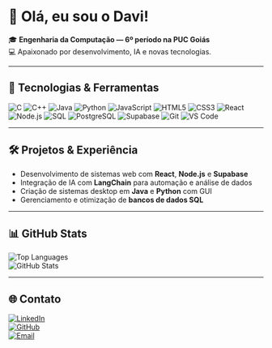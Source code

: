 # 👋 Olá, eu sou o Davi!

🎓 **Engenharia da Computação — 6º período na PUC Goiás**  
💻 Apaixonado por desenvolvimento, IA e novas tecnologias.

---

## 🚀 Tecnologias & Ferramentas

![C](https://img.shields.io/badge/C-00599C?style=for-the-badge&logo=c&logoColor=white)
![C++](https://img.shields.io/badge/C++-00599C?style=for-the-badge&logo=c%2B%2B&logoColor=white)
![Java](https://img.shields.io/badge/Java-007396?style=for-the-badge&logo=java&logoColor=white)
![Python](https://img.shields.io/badge/Python-3776AB?style=for-the-badge&logo=python&logoColor=white)
![JavaScript](https://img.shields.io/badge/JavaScript-F7DF1E?style=for-the-badge&logo=javascript&logoColor=black)
![HTML5](https://img.shields.io/badge/HTML5-E34F26?style=for-the-badge&logo=html5&logoColor=white)
![CSS3](https://img.shields.io/badge/CSS3-1572B6?style=for-the-badge&logo=css3&logoColor=white)
![React](https://img.shields.io/badge/React-61DAFB?style=for-the-badge&logo=react&logoColor=black)
![Node.js](https://img.shields.io/badge/Node.js-339933?style=for-the-badge&logo=node.js&logoColor=white)
![SQL](https://img.shields.io/badge/SQL-4479A1?style=for-the-badge&logo=postgresql&logoColor=white)
![PostgreSQL](https://img.shields.io/badge/PostgreSQL-316192?style=for-the-badge&logo=postgresql&logoColor=white)
![Supabase](https://img.shields.io/badge/Supabase-3ECF8E?style=for-the-badge&logo=supabase&logoColor=white)
![Git](https://img.shields.io/badge/Git-F05032?style=for-the-badge&logo=git&logoColor=white)
![VS Code](https://img.shields.io/badge/VS%20Code-007ACC?style=for-the-badge&logo=visual-studio-code&logoColor=white)

---

## 🛠 Projetos & Experiência

- Desenvolvimento de sistemas web com **React**, **Node.js** e **Supabase**  
- Integração de IA com **LangChain** para automação e análise de dados  
- Criação de sistemas desktop em **Java** e **Python** com GUI  
- Gerenciamento e otimização de **bancos de dados SQL**

---

## 📊 GitHub Stats

![Top Languages](https://github-readme-stats.vercel.app/api/top-langs/?username=uservlrz&layout=compact&theme=radical)  
![GitHub Stats](https://github-readme-stats.vercel.app/api?username=uservlrz&show_icons=true&theme=radical)

---

## 🌐 Contato

[![LinkedIn](https://img.shields.io/badge/LinkedIn-0077B5?style=for-the-badge&logo=linkedin&logoColor=white)](https://br.linkedin.com/in/davi-valerio)  
[![GitHub](https://img.shields.io/badge/GitHub-181717?style=for-the-badge&logo=github&logoColor=white)](https://github.com/uservlrz)  
[![Email](https://img.shields.io/badge/Email-D14836?style=for-the-badge&logo=gmail&logoColor=white)](mailto:davivaleriol@gmail.com)
